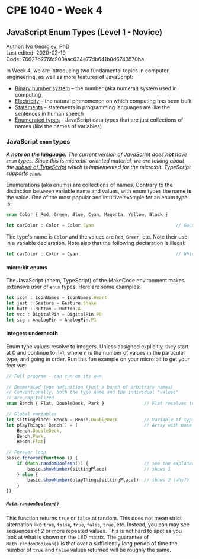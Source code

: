 # CPE 1040 - Week 4
## JavaScript Enum Types (Level 1 - Novice)

Author: Ivo Georgiev, PhD  
Last edited: 2020-02-19  
Code: 76627b276fc903aac634e77db641b0d6743570ba    


In Week 4, we are introducing two fundamental topics in computer engineering, as well as more features of JavaScript: 
- [Binary number system](https://docs.google.com/document/d/1e9QTeYUYFm5DyQIz6qbM0OUYKsh8nf36WEvbQq3O8uk/edit#) – the number (aka numeral) system used in computing 
- [Electricity](https://docs.google.com/document/d/1rHwjfT52t8e8BeC3xgw7rdLXgL3fGsUDZzf24rT2oK4/edit#) – the natural phenomenon on which computing has been built 
- [Statements](CPE-Week04-JavaScript-Statements.md) - statements in programming languages are like the sentences in human speech
- [Enumerated types](CPE-Week04-JavaScript-Enum-Types.md) – JavaScript data types that are just collections of names (like the names of variables) 

### JavaScript `enum` types

_**A note on the language:** The [current version of JavaScript](https://www.ecma-international.org/publications/standards/Ecma-262.htm) does **not** have `enum` types. Since this is micro:bit-oriented material, we are talking about the [subset of TypeScript](https://makecode.com/language) which is implemented for the micro:bit. TypeScript supports [`enum`](https://www.typescriptlang.org/docs/handbook/basic-types.html#enum)._

Enumerations (aka enums) are collections of names. Contrary to the distinction between variable name and values, with enum types the name **is** the value. One of the most popular and intuitive example for an enum type is:

```JavaScript
enum Color { Red, Green, Blue, Cyan, Magenta, Yellow, Black }

let carColor : Color = Color.Cyan                               // Gaudy! I bet it's a Cadillac :D
```
The type's name is `Color` and the values are `Red`, `Green`, etc. Note their use in a variable declaration. Note also that the following declaration is illegal:

```JavaScript
let carColor : Color = Cyan                                     // Which "Cyan" are we talking about???
```

#### micro:bit enums

The JavaScript (ahem, TypeScript) of the MakeCode environment makes extensive user of `enum` types. Here are some examples:
```JavaScript
let icon : IconNames = IconNames.Heart
let jest : Gesture = Gesture.Shake
let butt : Button = Button.A
let vcc : DigitalPin = DigitalPin.P0
let sig : AnalogPin = AnalogPin.P1
```

#### Integers underneath

Enum type values resolve to integers. Unless assigned explicitly, they start at 0 and continue to n-1, where n is the number of values in the particular type, and going in order. Run this fun example on your micro:bit to get your feet wet:

```JavaScript
// Full program - can run on its own

// Enumerated type definition (just a bunch of arbitrary names)
// Conventionally, both the type name and the individual "values"
// are capitalized
enum Bench { Flat, DoubleDeck, Park }               // Flat resolves to 0, DoubleDeck to 1, and Park to 2

// Global variables
let sittingPlace: Bench = Bench.DoubleDeck          // Variable of type Bench (resolves to 1)
let playThings: Bench[] = [                         // Array with base type Bench (resolve to 1, 2, 0, in this order)
    Bench.DoubleDeck,
    Bench.Park,
    Bench.Flat]

// Forever loop
basic.forever(function () {
    if (Math.randomBoolean()) {                     // see the explanation of randomBoolean() in the text below
        basic.showNumber(sittingPlace)              // shows 1
    } else {
        basic.showNumber(playThings[sittingPlace])  // shows 2 (why?)
    }
})
```
##### `Math.randomBoolean()`

This function returns `true` or `false` at random. This does not mean strict alternation like `true`, `false`, `true`, `false`, `true`, etc. Instead, you can may see sequences of 2 or more repeated values. This is not hard to spot as you look at what is shown on the LED matrix. The guarantee of `Math.randomBoolean()` is that over a sufficiently long period of time the number of `true` and `false` values returned will be roughly the same.
